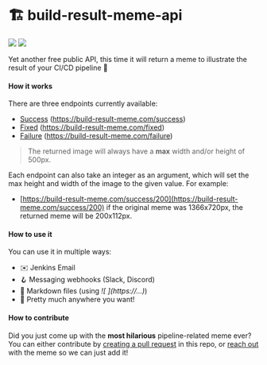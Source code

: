 # 🏗️ build-result-meme-api

![](https://img.shields.io/github/workflow/status/nachichuri/build-result-meme-api/Build?style=flat-square)
![](https://img.shields.io/github/license/nachichuri/build-result-meme-api?color=orange&style=flat-square)

Yet another free public API, this time it will return a meme to illustrate the result of your CI/CD pipeline 🦑

#### How it works

There are three endpoints currently available:
* [Success](https://build-result-meme.com/success) (https://build-result-meme.com/success)
* [Fixed](https://build-result-meme.com/fixed) (https://build-result-meme.com/fixed)
* [Failure](https://build-result-meme.com/failure) (https://build-result-meme.com/failure)

> The returned image will always have a **max** width and/or height of 500px.

Each endpoint can also take an integer as an argument, which will set the max height and width of the image to the given value. For example:
* [https://build-result-meme.com/success/200](https://build-result-meme.com/success/200) if the original meme was 1366x720px, the returned meme will be 200x112px.

#### How to use it

You can use it in multiple ways:
* ✉️ Jenkins Email
* 🪝 Messaging webhooks (Slack, Discord)
* 📝 Markdown files (using _\!\[ ]\(https://...)_)
* 🤯 Pretty much anywhere you want!

#### How to contribute

Did you just come up with the **most hilarious** pipeline-related meme ever? You can either contribute by [creating a pull request](https://github.com/firstcontributions/first-contributions) in this repo, or [reach out](mailto:nachichuri@gmail.com) with the meme so we can just add it!

